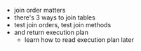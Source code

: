 - join order matters
- there's 3 ways to join tables
- test join orders, test join methods
- and return execution plan
  - learn how to read execution plan later
